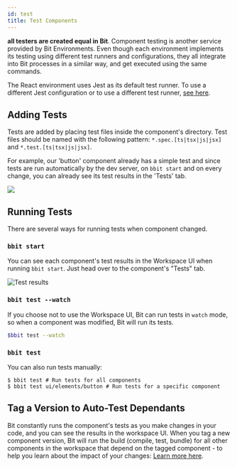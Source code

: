 ```yaml
---
id: test
title: Test Components
---
```


**all testers are created equal in Bit**. Component testing is another service provided by Bit Environments. Even though each environment implements its testing using different test runners and configurations,
they all integrate into Bit processes in a similar way, and get executed using the same commands.

The React environment uses Jest as its default test runner. To use a different Jest configuration or to use a different test runner, [see here](/docs/react/overview).

## Adding Tests

Tests are added by placing test files inside the component's directory. Test files should be named with the following pattern: `*.spec.[ts|tsx|js|jsx]` and `*.test.[ts|tsx|js|jsx]`.

For example, our 'button' component already has a simple test and since tests are run automatically by the dev server, on `bbit start` and
on every change, you can already see its test results in the 'Tests' tab.

![](/img/ws_getting_started_test.png)

## Running Tests

There are several ways for running tests when component changed.

### `bbit start`

You can see each component's test results in the Workspace UI when running `bbit start`. Just head over to the component's "Tests" tab.

![Test results](/img/test_results_ui.jpg)

### `bbit test --watch`

If you choose not to use the Workspace UI, Bit can run tests in `watch` mode, so when a component was modified, Bit will run its tests.

```sh
$bbit test --watch
```

### `bbit test`

You can also run tests manually:

```shell
$ bbit test # Run tests for all components
$ bbit test ui/elements/button # Run tests for a specific component
```

## Tag a Version to Auto-Test Dependants  

Bit constantly runs the component's tests as you make changes in your code, and you can see the results in the workspace UI. When you tag a new component version, Bit will run the build (compile, test, bundle) for all other components in the workspace that depend on the tagged component - to help you learn about the impact of your changes: [Learn more here](https://harmony-docs.bit.dev/docs/getting-started/manage-dependencies).

